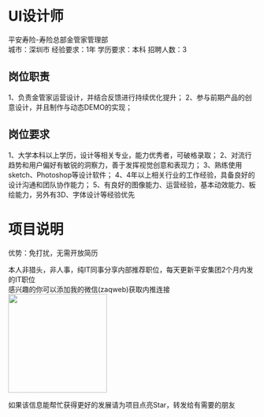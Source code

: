 # UI设计师
平安寿险-寿险总部金管家管理部  
城市：深圳市 经验要求：1年 学历要求：本科  招聘人数：3

## 岗位职责
1、负责金管家运营设计，并结合反馈进行持续优化提升；
   2、参与前期产品的创意设计，并且制作与动态DEMO的实现；

## 岗位要求
1、大学本科以上学历，设计等相关专业，能力优秀者，可破格录取；
   2、对流行趋势和用户偏好有敏锐的洞察力，善于发挥视觉创意和表现力；
   3、熟练使用sketch、Photoshop等设计软件；
   4、4年以上相关行业的工作经验，具备良好的设计沟通和团队协作能力；
   5、有良好的图像能力、运营经验，基本动效能力、板绘能力，另外有3D、字体设计等经验优先

# 项目说明

优势：免打扰，无需开放简历

本人非猎头，非人事，纯IT同事分享内部推荐职位，每天更新平安集团2个月内发的IT职位  
感兴趣的你可以添加我的微信(zaqweb)获取内推连接  
<img src="https://github.com/zaqweb/PA-IT-JOBS/blob/master/WechatICode.jpeg"  height="200" width="200">

如果该信息能帮忙获得更好的发展请为项目点亮Star，转发给有需要的朋友





